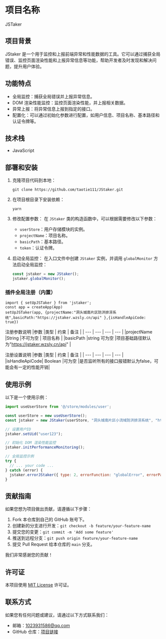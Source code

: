 # 项目名称

JSTaker

## 项目背景

JStaker 是一个用于监控和上报前端异常和性能数据的工具。它可以通过捕获全局错误、监控页面渲染性能和上报异常信息等功能，帮助开发者及时发现和解决问题，提升用户体验。

## 功能特点

- 全局监控：捕获全局错误并上报异常信息。
- DOM 渲染性能监控：监控页面渲染性能，并上报相关数据。
- 异常上报：将异常信息上报到指定的接口。
- 配置化：可以通过初始化参数进行配置，如用户信息、项目名称、基本路径和认证令牌等。

## 技术栈

- JavaScript

## 部署和安装

1. 克隆项目代码到本地：
   ```shell
   git clone https://github.com/taotie111/JStaker.git
   ```

2. 在项目根目录下安装依赖：
   ```shell
   yarn
   ```

3. 修改配置参数：
   在 `JStaker` 类的构造函数中，可以根据需要修改以下参数：
   - `userStore`：用户存储模块的实例。
   - `projectName`：项目名称。
   - `basicPath`：基本路径。
   - `token`：认证令牌。

4. 启动全局监控：
   在入口文件中创建 `JStaker` 实例，并调用 `globalMonitor` 方法启动全局监控：
   ```javascript
   const jstaker = new JStaker();
   jstaker.globalMonitor();
   ```

### 插件全局注册（内置）
```
import { setUpJSTaker } from 'jstaker';
const app = createApp(App)
setUpJSTaker(app, {projectName:"洞头城南片区防洪排涝系统",basicPath:"https://jstaker.wzsly.cn/api" },{isHandleApiCode: true})
```
注册参数说明
 |参数	 |类型 |	约束 |	备注 |
| --- | --- | --- | --- |
 |projectName	 |String	 |不可为空 |	项目名称 |
 |basicPath	 |string	可为空	 |项目基础路径默认为"https://jstaker.wzsly.cn/api" |
			
			
			
注册设置说明
 |参数	 |类型 |	约束 |	备注 |
| --- | --- | --- | --- |
|isHandleApiCode|	Boolean	|可为空	|是否监听所有的接口报错默认为false，可能会有一定的性能开销|
			
			
			
			

## 使用示例

以下是一个使用示例：

```javascript
import useUserStore from '@/store/modules/user';

const userStore = new useUserStore();
const jstaker = new JStaker(userStore, "洞头城南片区小流域防洪排涝系统", "http://172.16.1.2:13124/api", "Wzssdy20240312");

// 设置用户ID
jstaker.setUid("user123");

// 初始化 DOM 渲染性能监控
jstaker.initPerformanceMonitoring();

// 全局监控示例
try {
  // ... your code ...
} catch (error) {
  jstaker.errorJStaker({ type: 2, errorFunction: "globalError", errorPageUrl: "globalError", errorFunctionParams: error });
}
```

## 贡献指南

如果您想为项目做出贡献，请遵循以下步骤：

1. Fork 本仓库到自己的 GitHub 账号下。
2. 创建新的分支进行开发：`git checkout -b feature/your-feature-name`
3. 提交您的变更：`git commit -m 'Add some feature'`
4. 推送到远程分支：`git push origin feature/your-feature-name`
5. 提交 Pull Request 给本仓库的 `main` 分支。

我们非常感谢您的贡献！

## 许可证

本项目使用 [MIT License](LICENSE) 许可证。
## 联系方式

如果您有任何问题或建议，请通过以下方式联系我们：

- 邮箱：1023931586@qq.com
- GitHub 仓库：[项目链接](https://github.com/taotie111/JStaker.git)